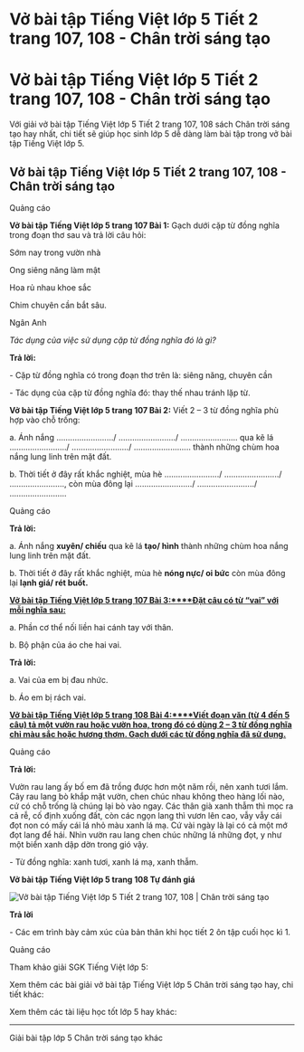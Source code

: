 # Vở bài tập Tiếng Việt lớp 5 Tiết 2 trang 107, 108 - Chân trời sáng tạo

# Vở bài tập Tiếng Việt lớp 5 Tiết 2 trang 107, 108 - Chân trời sáng tạo

Với giải vở bài tập Tiếng Việt lớp 5 Tiết 2 trang 107, 108 sách Chân trời sáng tạo hay nhất, chi tiết sẽ giúp học sinh lớp 5 dễ dàng làm bài tập trong vở bài tập Tiếng Việt lớp 5.

## Vở bài tập Tiếng Việt lớp 5 Tiết 2 trang 107, 108 - Chân trời sáng tạo

Quảng cáo

**Vở bài tập Tiếng Việt lớp 5 trang 107 Bài 1:** Gạch dưới cặp từ đồng nghĩa trong đoạn thơ sau và trả lời câu hỏi:

Sớm nay trong vườn nhà

Ong siêng năng làm mật

Hoa rủ nhau khoe sắc

Chim chuyên cần bắt sâu.

Ngân Anh

_Tác dụng của việc sử dụng cặp từ đồng nghĩa đó là gì?_

**Trả lời:**

\- Cặp từ đồng nghĩa có trong đoạn thơ trên là: siêng năng, chuyên cần

\- Tác dụng của cặp từ đồng nghĩa đó: thay thế nhau tránh lặp từ.

**Vở bài tập Tiếng Việt lớp 5 trang 107 Bài 2:** Viết 2 – 3 từ đồng nghĩa phù hợp vào chỗ trống:

a. Ánh nắng ........................./ ........................./ ......................... qua kẽ lá ........................./ ........................./ ......................... thành những chùm hoa nắng lung linh trên mặt đất.

b. Thời tiết ở đây rất khắc nghiệt, mùa hè ......................../ ......................../ ........................, còn mùa đông lại ........................./ ........................./ .........................

Quảng cáo

**Trả lời:**

a. Ánh nắng **xuyên/ chiếu** qua kẽ lá **tạo/ hình** thành những chùm hoa nắng lung linh trên mặt đất.

b. Thời tiết ở đây rất khắc nghiệt, mùa hè **nóng nực/ oi bức** còn mùa đông lại **lạnh giá/ rét buốt.**

[**Vở bài tập Tiếng Việt lớp 5 trang 107 Bài 3:****Đặt câu có từ “vai” với mỗi nghĩa sau:**](https://vietjack.com/vbt-tieng-viet-5-ct/dat-cau-co-tu-vai-voi-moi-nghia-sau-vm.jsp)

a. Phần cơ thể nối liền hai cánh tay với thân.

b. Bộ phận của áo che hai vai.

**Trả lời:**

a. Vai của em bị đau nhức.

b. Áo em bị rách vai.

[**Vở bài tập Tiếng Việt lớp 5 trang 108 Bài 4:****Viết đoạn văn (từ 4 đến 5 câu) tả một vườn rau hoặc vườn hoa, trong đó có dùng 2 – 3 từ đồng nghĩa chỉ màu sắc hoặc hương thơm. Gạch dưới các từ đồng nghĩa đã sử dụng.**](https://vietjack.com/vbt-tieng-viet-5-ct/viet-doan-van-ta-mot-vuon-rau-hoac-vuon-hoa-trong-do-co-vm.jsp)

Quảng cáo

**Trả lời:**

Vườn rau lang ấy bố em đã trồng được hơn một năm rồi, nên xanh tươi lắm. Cây rau lang bò khắp mặt vườn, chen chúc nhau không theo hàng lối nào, cứ có chỗ trống là chúng lại bò vào ngay. Các thân già xanh thẫm thì mọc ra cả rễ, cố định xuống đất, còn các ngọn lang thì vươn lên cao, vẫy vẫy cái đọt non có mấy cái lá nhỏ màu xanh lá mạ. Cứ vài ngày là lại có cả một mớ đọt lang để hái. Nhìn vườn rau lang chen chúc những lá những đọt, y như một biển xanh dập dờn trong gió vậy.

\- Từ đồng nghĩa: xanh tươi, xanh lá mạ, xanh thẫm.

**Vở bài tập Tiếng Việt lớp 5 trang 108 Tự đánh giá**

![Vở bài tập Tiếng Việt lớp 5 Tiết 2 trang 107, 108 | Chân trời sáng tạo](https://vietjack.com/vbt-tieng-viet-5-ct/images/tiet-2-trang-107.PNG)

**Trả lời**

\- Các em trình bày cảm xúc của bản thân khi học tiết 2 ôn tập cuối học kì 1.

Quảng cáo

Tham khảo giải SGK Tiếng Việt lớp 5:

Xem thêm các bài giải vở bài tập Tiếng Việt lớp 5 Chân trời sáng tạo hay, chi tiết khác:

Xem thêm các tài liệu học tốt lớp 5 hay khác:

* * *

Giải bài tập lớp 5 Chân trời sáng tạo khác

